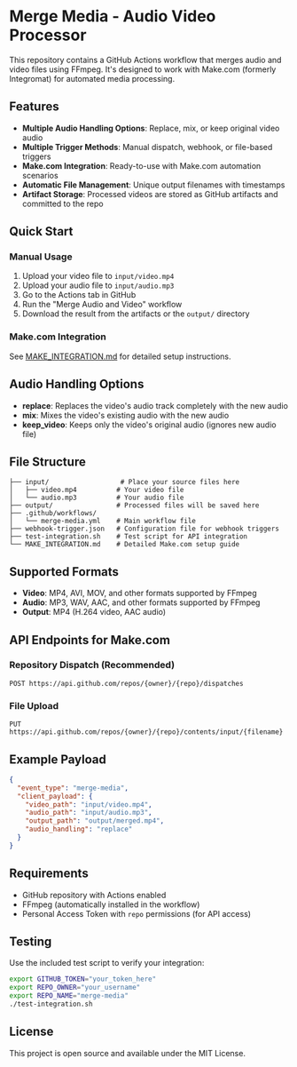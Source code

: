 # Merge Media - Audio Video Processor

This repository contains a GitHub Actions workflow that merges audio and video files using FFmpeg. It's designed to work with Make.com (formerly Integromat) for automated media processing.

## Features

- **Multiple Audio Handling Options**: Replace, mix, or keep original video audio
- **Multiple Trigger Methods**: Manual dispatch, webhook, or file-based triggers
- **Make.com Integration**: Ready-to-use with Make.com automation scenarios
- **Automatic File Management**: Unique output filenames with timestamps
- **Artifact Storage**: Processed videos are stored as GitHub artifacts and committed to the repo

## Quick Start

### Manual Usage

1. Upload your video file to `input/video.mp4`
2. Upload your audio file to `input/audio.mp3`
3. Go to the Actions tab in GitHub
4. Run the "Merge Audio and Video" workflow
5. Download the result from the artifacts or the `output/` directory

### Make.com Integration

See [MAKE_INTEGRATION.md](MAKE_INTEGRATION.md) for detailed setup instructions.

## Audio Handling Options

- **replace**: Replaces the video's audio track completely with the new audio
- **mix**: Mixes the video's existing audio with the new audio
- **keep_video**: Keeps only the video's original audio (ignores new audio file)

## File Structure

```
├── input/                  # Place your source files here
│   ├── video.mp4          # Your video file
│   └── audio.mp3          # Your audio file
├── output/                # Processed files will be saved here
├── .github/workflows/
│   └── merge-media.yml    # Main workflow file
├── webhook-trigger.json   # Configuration file for webhook triggers
├── test-integration.sh    # Test script for API integration
└── MAKE_INTEGRATION.md    # Detailed Make.com setup guide
```

## Supported Formats

- **Video**: MP4, AVI, MOV, and other formats supported by FFmpeg
- **Audio**: MP3, WAV, AAC, and other formats supported by FFmpeg
- **Output**: MP4 (H.264 video, AAC audio)

## API Endpoints for Make.com

### Repository Dispatch (Recommended)
```
POST https://api.github.com/repos/{owner}/{repo}/dispatches
```

### File Upload
```
PUT https://api.github.com/repos/{owner}/{repo}/contents/input/{filename}
```

## Example Payload

```json
{
  "event_type": "merge-media",
  "client_payload": {
    "video_path": "input/video.mp4",
    "audio_path": "input/audio.mp3",
    "output_path": "output/merged.mp4",
    "audio_handling": "replace"
  }
}
```

## Requirements

- GitHub repository with Actions enabled
- FFmpeg (automatically installed in the workflow)
- Personal Access Token with `repo` permissions (for API access)

## Testing

Use the included test script to verify your integration:

```bash
export GITHUB_TOKEN="your_token_here"
export REPO_OWNER="your_username"
export REPO_NAME="merge-media"
./test-integration.sh
```

## License

This project is open source and available under the MIT License.
